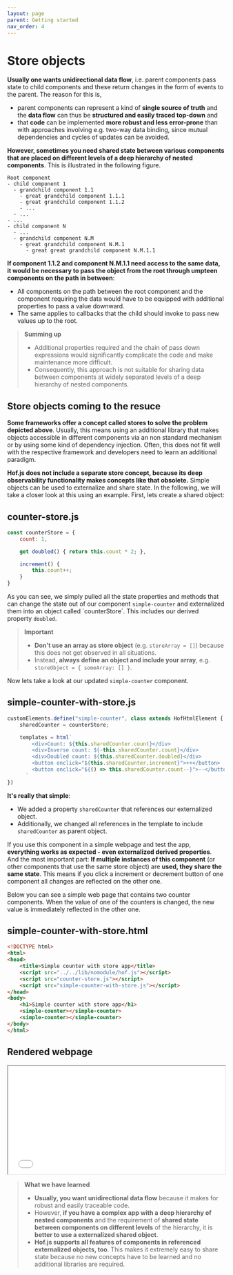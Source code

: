 ```yaml
---
layout: page
parent: Getting started
nav_order: 4
---
```


# Store objects

**Usually one wants unidirectional data flow**, i.e. parent components pass state to child components and these return changes in the form of events to the parent. The reason for this is,
- parent components can represent a kind of **single source of truth** and the **data flow** can thus be **structured and easily traced top-down** and
- that **code** can be implemented **more robust and less error-prone** than with approaches involving e.g. two-way data binding, since mutual dependencies and cycles of updates can be avoided.

**However, sometimes you need shared state between various components that are placed on different levels of a deep hierarchy of nested components**. This is illustrated in the following figure.

```
Root component
- child component 1
  - grandchild component 1.1
    - great grandchild component 1.1.1
    - great grandchild component 1.1.2
    - ...
  - ...
- ...
- child component N
  - ...
  - grandchild component N.M
    - great grandchild component N.M.1
      - great great grandchild component N.M.1.1
```

**If component 1.1.2 and component N.M.1.1 need access to the same data, it would be necessary to pass the object from the root through umpteen components on the path in between**:
- All components on the path between the root component and the component requiring the data would have to be equipped with additional properties to pass a value downward.
- The same applies to callbacks that the child should invoke to pass new values up to the root.

> **Summing up**
> - Additional properties required and the chain of pass down expressions would significantly complicate the code and make maintenance more difficult.
> - Consequently, this approach is not suitable for sharing data between components at widely separated levels of a deep hierarchy of nested components.

## Store objects coming to the resuce

**Some frameworks offer a concept called stores to solve the problem depicted above**. Usually, this means using an additional library that makes objects  accessible in different components via an non standard mechanism or by using some kind of dependency injection. Often, this does not fit well with the respective framework and developers need to learn an additional paradigm.

**Hof.js does not include a separate store concept, because its deep observability functionality makes concepts like that obsolete.** Simple objects can be used to externalize and share state. In the following, we will take a closer look at this using an example. First, lets create a shared object:

## counter-store.js
        
```js
const counterStore = {
    count: 1,

    get doubled() { return this.count * 2; },

    increment() {
        this.count++;
    }
}
```

As you can see, we simply pulled all the state properties and methods that can change the state out of our component `simple-counter` and externalized them into an object called ´counterStore´. This includes our derived property `doubled`.

> **Important**
> - **Don't use an array as store object** (e.g. `storeArray = []`) because this does not get observed in all situations.
> - Instead, **always define an object and include your array**, e.g. `storeObject = { someArray: [] }`.

Now lets take a look at our updated `simple-counter` component.

## simple-counter-with-store.js
        
```js
customElements.define("simple-counter", class extends HofHtmlElement {
    sharedCounter = counterStore;

    templates = html`
        <div>Count: ${this.sharedCounter.count}</div>
        <div>Inverse count: ${-this.sharedCounter.count}</div>
        <div>Doubled count: ${this.sharedCounter.doubled}</div>
        <button onclick="${this.sharedCounter.increment}">++</button>
        <button onclick="${() => this.sharedCounter.count--}">--</button>
      `
})
```

**It's really that simple**:
- We added a property `sharedCounter` that references our externalized object.
- Additionally, we changed all references in the template to include `sharedCounter` as parent object.

If you use this component in a simple webpage and test the app, **everything works as expected - even externalized derived properties**. And the most important part: **If multiple instances of this component** (or other components that use the same store object) are **used, they share the same state**. This means if you click a increment or decrement button of one component all changes are reflected on the other one.

Below you can see a simple web page that contains two counter components. When the value of one of the counters is changed, the new value is immediately reflected in the other one.

## simple-counter-with-store.html

```html
<!DOCTYPE html>
<html>
<head>
    <title>Simple counter with store app</title>
    <script src="../../lib/nomodule/hof.js"></script>
    <script src="counter-store.js"></script>
    <script src="simple-counter-with-store.js"></script>
</head>
<body>
    <h1>Simple counter with store app</h1>
    <simple-counter></simple-counter>
    <simple-counter></simple-counter>
</body>
</html>
```

## Rendered webpage

<iframe src="../../samples/getting-started/store-objects/simple-counter-with-store.html" width="100%" height="250px"></iframe>

> **What we have learned**
> - **Usually, you want unidirectional data flow** because it makes for robust and easily traceable code.
> - However, **if you have a complex app with a deep hierarchy of nested components** and the requirement of **shared state between components on different levels** of the hierarchy, it is **better to use a externalized shared object**.
> - **Hof.js supports all features of components in referenced externalized objects, too**. This makes it extremely easy to share state because no new concepts have to be learned and no additional libraries are required.